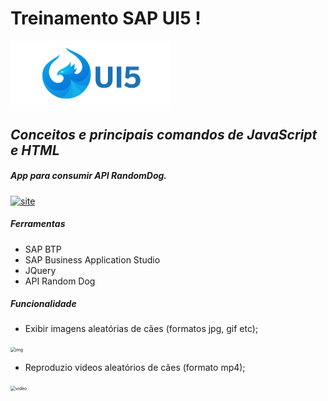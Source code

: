 # Treinamento SAP UI5 !

<img src="https://raw.githubusercontent.com/SAP/ui5-tooling/main/docs/images/UI5_logo_wide.png" alt="SAPUI5" style="zoom: 25%;" />

## _Conceitos e principais comandos de JavaScript e HTML_

##### App para  consumir API RandomDog.

[![site](https://img.shields.io/badge/RandomDog-685EA9?style=for-the-badge&logo=dog&logoColor=white)](https://neybrito.github.io/randondogsite/)

##### Ferramentas 

- SAP BTP
- SAP Business Application Studio
- JQuery
- API Random Dog



##### Funcionalidade

- Exibir imagens aleatórias de cães (formatos jpg, gif etc);

<img src="https://user-images.githubusercontent.com/35903451/209011845-c3123beb-f7c9-4501-9d79-f53b6d0a2dd3.png" alt="img" style="zoom:50%;" />

- Reproduzio videos aleatórios de cães (formato mp4);

<img src="https://user-images.githubusercontent.com/35903451/209011945-e272c68d-6dad-40cd-bf94-9996c64a9a5a.png" alt="video" style="zoom:50%;" />









